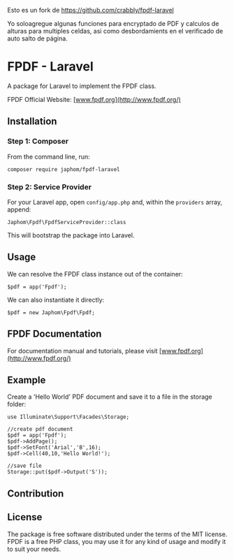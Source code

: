 Esto es un fork de 
https://github.com/crabbly/fpdf-laravel

Yo soloagregue algunas funciones para encryptado de PDF y calculos de alturas para multiples celdas, asi como desbordamients en el verificado de auto salto de página.


# FPDF - Laravel

A package for Laravel to implement the FPDF class.

FPDF Official Website: 
[www.fpdf.org](http://www.fpdf.org/)


## Installation

### Step 1: Composer

From the command line, run:

```
composer require japhom/fpdf-laravel
```

### Step 2: Service Provider

For your Laravel app, open `config/app.php` and, within the `providers` array, append:

```
Japhom\Fpdf\FpdfServiceProvider::class
```

This will bootstrap the package into Laravel.


## Usage

We can resolve the FPDF class instance out of the container:

```
$pdf = app('Fpdf');

```

We can also instantiate it directly:

```
$pdf = new Japhom\Fpdf\Fpdf;
```

## FPDF Documentation

For documentation manual and tutorials, please visit [www.fpdf.org](http://www.fpdf.org/)

## Example

Create a 'Hello World' PDF document and save it to a file in the storage folder:

```
use Illuminate\Support\Facades\Storage;

//create pdf document
$pdf = app('Fpdf');
$pdf->AddPage();
$pdf->SetFont('Arial','B',16);
$pdf->Cell(40,10,'Hello World!');

//save file
Storage::put($pdf->Output('S'));
```

## Contribution


## License

The package is free software distributed under the terms of the MIT license.
FPDF is a free PHP class, you may use it for any kind of usage and modify it to suit your needs.
